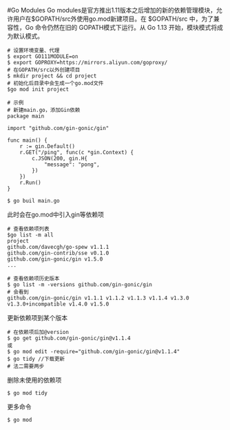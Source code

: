 #Go Modules
Go modules是官方推出1.11版本之后增加的新的依赖管理模块，允许用户在$GOPATH/src外使用go.mod新建项目。在 $GOPATH/src 中，为了兼容性，Go 命令仍然在旧的 GOPATH模式下运行。从 Go 1.13 开始，模块模式将成为默认模式。

	# 设置环境变量、代理
	$ export GO111MODULE=on
	$ export GOPROXY=https://mirrors.aliyun.com/goproxy/
	# 在GOPATH/src以外创建项目
	$ mkdir project && cd project
	# 初始化后目录中会生成一个go.mod文件
	$go mod init project
	
	# 示例
	# 新建main.go，添加Gin依赖
	package main

	import "github.com/gin-gonic/gin"
	
	func main() {
	    r := gin.Default()
	    r.GET("/ping", func(c *gin.Context) {
	        c.JSON(200, gin.H{
	            "message": "pong",
	        })
	    })
	    r.Run() 
	}
	
	$ go buil main.go

此时会在go.mod中引入gin等依赖项

	# 查看依赖项列表
	$go list -m all
	project
	github.com/davecgh/go-spew v1.1.1
	github.com/gin-contrib/sse v0.1.0
	github.com/gin-gonic/gin v1.5.0
	...
	
	# 查看依赖项历史版本
	$ go list -m -versions github.com/gin-gonic/gin
	# 会看到
	github.com/gin-gonic/gin v1.1.1 v1.1.2 v1.1.3 v1.1.4 v1.3.0 v1.3.0+incompatible v1.4.0 v1.5.0

更新依赖项到某个版本

	# 在依赖项后加@version
	$ go get github.com/gin-gonic/gin@v1.1.4
	或
	$ go mod edit -require="github.com/gin-gonic/gin@v1.1.4"
	$ go tidy //下载更新
	# 法二需要两步

删除未使用的依赖项

	$ go mod tidy

更多命令

	$ go mod
	